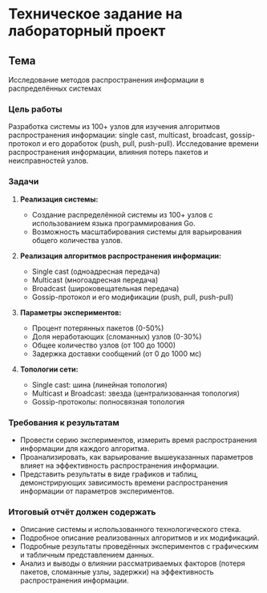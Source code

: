# Техническое задание на лабораторный проект

## Тема

Исследование методов распространения информации в распределённых системах

### Цель работы

Разработка системы из 100+ узлов для изучения алгоритмов распространения информации: single cast, multicast, broadcast, gossip-протокол и его доработок (push, pull, push-pull). Исследование времени распространения информации, влияния потерь пакетов и неисправностей узлов.

### Задачи

1. **Реализация системы:**

   - Создание распределённой системы из 100+ узлов с использованием языка программирования Go.
   - Возможность масштабирования системы для варьирования общего количества узлов.

2. **Реализация алгоритмов распространения информации:**

   - Single cast (одноадресная передача)
   - Multicast (многоадресная передача)
   - Broadcast (широковещательная передача)
   - Gossip-протокол и его модификации (push, pull, push-pull)

3. **Параметры экспериментов:**

   - Процент потерянных пакетов (0-50%)
   - Доля неработающих (сломанных) узлов (0-30%)
   - Общее количество узлов (от 100 до 1000)
   - Задержка доставки сообщений (от 0 до 1000 мс)

4. **Топологии сети:**

   - Single cast: шина (линейная топология)
   - Multicast и Broadcast: звезда (централизованная топология)
   - Gossip-протоколы: полносвязная топология

### Требования к результатам

- Провести серию экспериментов, измерить время распространения информации для каждого алгоритма.
- Проанализировать, как варьирование вышеуказанных параметров влияет на эффективность распространения информации.
- Представить результаты в виде графиков и таблиц, демонстрирующих зависимость времени распространения информации от параметров экспериментов.

### Итоговый отчёт должен содержать

- Описание системы и использованного технологического стека.
- Подробное описание реализованных алгоритмов и их модификаций.
- Подробные результаты проведённых экспериментов с графическим и табличным представлением данных.
- Анализ и выводы о влиянии рассматриваемых факторов (потеря пакетов, сломанные узлы, задержки) на эффективность распространения информации.
